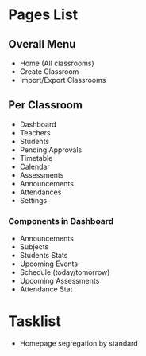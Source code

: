 # Pages List

## Overall Menu

- Home (All classrooms)
- Create Classroom
- Import/Export Classrooms

## Per Classroom

- Dashboard
- Teachers
- Students
- Pending Approvals
- Timetable
- Calendar
- Assessments
- Announcements
- Attendances
- Settings 

### Components in Dashboard

- Announcements
- Subjects
- Students Stats
- Upcoming Events
- Schedule (today/tomorrow)
- Upcoming Assessments
- Attendance Stat

# Tasklist

- Homepage segregation by standard